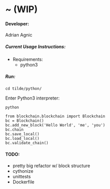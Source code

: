 # ~ (WIP)

#### Developer:
Adrian Agnic

##### Current Usage Instructions:
* Requirements:
  * python3
##### Run:
  ```commandline
  cd tilde/python/
  ```
  Enter Python3 interpreter:
  ```commandline
  python
  ```
  ```commandline
  from blockchain.blockchain import Blockchain
  bc = Blockchain()
  bc.add_new_block('Hello World', 'me', 'you')
  bc.chain
  bc.save_local()
  bc.load_local()
  bc.validate_chain()
  ```

#### TODO:
* pretty big refactor w/ block structure
* cythonize
* unittests
* Dockerfile
